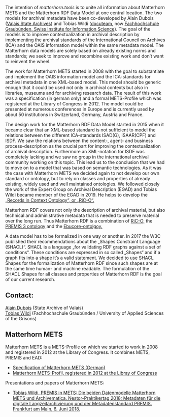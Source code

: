 The intention of *matterhorn.tools* is to unite all information about Matterhorn METS and the Matterhorn RDF Data Model at one central location. The two models for archival metadata have been co-developed by Alain Dubois ([Valais State Archives](https://www.vs.ch/fr/web/culture/aev)) and Tobias Wildi ([docuteam,](https://www.docuteam.ch) now [Fachhochschule Graubünden, Swiss Institute for Information Science](https://www.fhgr.ch/sii)). The goal of the models is to improve contextualization in archival description by implementing the archival standards of the International Council on Archives (ICA) and the OAIS information model within the same metadata model. The Matterhorn data models are solely based on already existing norms and standards; we seek to improve and recombine existing work and don’t want to reinvent the wheel.

The work for Matterhorn METS started in 2008 with the goal to substantiate and implement the OAIS information model and the ICA-standards for archival metadata in one XML-based model. This model should be generic enough that it could be used not only in archival contexts but also in libraries, museums and for archiving research data. The result of this work was a specification (in german only) and a formal METS-Profile which was registered at the Library of Congress in 2012. The model could be presented at numerous conferences in Europe and is currently used by about 50 institutions in Switzerland, Germany, Austria and France.

The design work for the Matterhorn RDF Data Model started in 2015 when it became clear that an XML-based standard is not sufficient to model the relations between the different ICA-standards ISAD(G), ISAAR(CPF) and ISDF. We saw the relations between the content-, agent- and business process-description as the crucial part for improving the contextualization of archival description. Furthermore an XML-notation for ISDF was completely lacking and we saw no group in the international archival community working on this topic. This lead us to the conclusion that we had to move on to a model that was based on semantic technologies. As it was the case with Matterhorn METS we decided again to not develop our own standard or ontology, but to rely on classes and properties of already existing, widely used and well maintained ontologies. We followed closely the work of the Expert Group on Archival Description (EGAD) and Tobias Wildi became member of the EGAD in 2019. He helps to develop the [„Records in Context Ontology“, or „RiC-O“.](https://github.com/ICA-EGAD/RiC-O)

Matterhorn RDF covers not only the description of archival material, but also technical and administrative metadata that is needed to preserve material over the long run. Thus Matterhorn RDF is a combination of [RiC-O,](https://github.com/ICA-EGAD/RiC-O) the [PREMIS 3 ontology](http://www.loc.gov/standards/premis/ontology/) and the [Ebucore-ontolgoy.](https://www.ebu.ch/metadata/ontologies/ebucore/)

A data model has to be formalized in one way or another. In 2017 the W3C published their recommendations about the „Shapes Constraint Language (SHACL)“. SHACL is a language „for validating RDF graphs against a set of conditions“. These conditions are expressed in so called „Shapes“ and if a graph fits into a shape it’s a valid statement. We decided to use SHACL Shapes for the formalization of Matterhorn RDF since such shapes are at the same time human- and machine readable. The formulation of the SHACL Shapes for all classes and properties of Matterhorn RDF is the goal of our current research.

## Contact:
[Alain Dubois](mailto:Alain.DUBOIS@admin.vs.ch) (State Archive of Valais)  
[Tobias Wildi](mailto:tobias.wildi@fhgr.ch) (Fachhochschule Graubünden / University of Applied Sciences of the Grisons)  

## Matterhorn METS
Matterhorn METS is a METS-Profile on which we started to work in 2008 and registered in 2012 at the Library of Congress. It combines METS, PREMIS and EAD:
- [Specification of Matterhorn METS (German)](https://wiki.docuteam.ch/lib/exe/fetch.php?media=oais:spezifikation_matterhorn-mets_20160830_wi.pdf)
- [Matterhorn METS-Profil, registered in 2012 at the Libray of Congress](https://www.loc.gov/standards/mets/news112912.html)


Presentations and papers of Matterhorn METS:
- [Tobias Wildi. PREMIS in METS: Die beiden Datenmodelle Matterhorn METS und Archivematica.  Nestor-Praktikertag 2018: Metadaten für die digitale Langzeitarchivierung und der Metadatenstandard PREMIS. Frankfurt am Main, 6. Juni 2018.](https://www.slideshare.net/TobiasWildi/premis-in-mets-die-beiden-datenmodelle-matterhorn-mets-und-archivematica)





